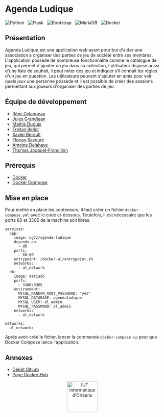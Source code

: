 # Agenda Ludique

![Python](https://img.shields.io/badge/Python-14354C?style=for-the-badge&logo=python&logoColor=white)
&nbsp; ![Flask](https://img.shields.io/badge/Flask-000000?style=for-the-badge&logo=flask&logoColor=white)
&nbsp; ![Bootstrap](https://img.shields.io/badge/Bootstrap-563D7C?style=for-the-badge&logo=bootstrap&logoColor=white)
&nbsp; ![MariaDB](https://img.shields.io/badge/MariaDB-A57242?style=for-the-badge&logo=mariadb&logoColor=white)
&nbsp; ![Docker](https://img.shields.io/badge/Docker-2CA5E0?style=for-the-badge&logo=docker&logoColor=white)

## Présentation

Agenda Ludique est une application web ayant pour but d'aider une association à organiser des parties de jeu de société
entre ses membres. L'application possède de nombreuse fonctionnalité comme le catalogue de jeu, qui permet d'ajouter un
jeu dans sa collection, l'utilisateur dispose aussi d'une liste de souhait, il peut noter des jeu et indiquer s'il
connait les règles d'un jeu en question. Les utilisateurs peuvent s'ajouter en amis pour voir quels jeux une personne
possède et il est possible de créer des sessions permettant aux joueurs d'organiser des parties de jeu.

## Équipe de développement

- [Rémi Delanneau](https://github.com/Amki45)
- [Jules Grandjean](https://github.com/julesgdn)
- [Mathis Dupuis]()
- [Tristan Bellot](https://github.com/Arhkalis)
- [Xavier Berault](https://github.com/ranblok)
- [Florian Savouré](https://github.com/P0SlX)
- [Antoine Delahaye](https://github.com/antoine-delahaye)
- [Thomas Jacquet-Francillon](https://github.com/Thomas-Jacquet)

## Prérequis

- [Docker](https://docs.docker.com/get-docker/)
- [Docker Compose](https://docs.docker.com/get-docker/)

## Mise en place

Pour mettre en place les conteneurs, il faut créer un fichier `docker-compose.yml` avec le code ci-dessous. Toutefois,
il est nécessaire que les ports 80 et 3306 de la machine soit libres.

```
services:
  app:
    image: ug7z/agenda-ludique
    depends_on:
      - db
    ports:
      - 80:80
    entrypoint: /docker-al/entrypoint.sh
    networks:
      - al_network
  db:
    image: mariadb
    ports:
      - 3306:3306
    environment:
      MYSQL_RANDOM_ROOT_PASSWORD: "yes"
      MYSQL_DATABASE: agendaludique
      MYSQL_USER: al_admin
      MYSQL_PASSWORD: al_admin
    networks:
      - al_network

networks:
  al_network:
```

Après avoir créé le ficher, lancer la commande `docker-compose up` pour que Docker Compose lance l'application.

## Annexes

- [Dépôt GitLab](https://gitlab.com/Thomas-Jacquet/agenda-ludique)
- [Page Docker Hub](https://hub.docker.com/repository/docker/ug7z/agenda-ludique)

<div style="text-align: center">
    <img src="https://i.imgur.com/PUTSirh.png" alt="IUT Informatique d'Orléans" height="100">
</div>